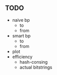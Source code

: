 

## TODO

- naive bp
    - to
    - from
- smart bp
    - to
    - from
- plot
- efficiency
    - hash-consing
    - actual bitstrings